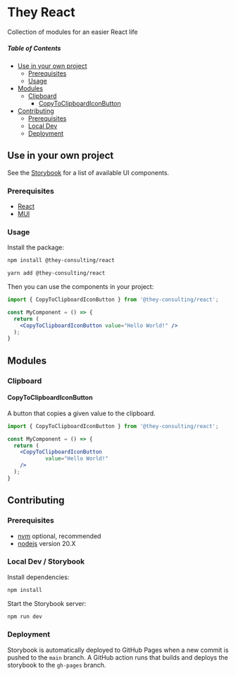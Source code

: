 # They React

Collection of modules for an easier React life

##### Table of Contents

- [Use in your own project](#use-in-your-own-project)
  - [Prerequisites](#prerequisites)
  - [Usage](#usage)
- [Modules](#modules)
  - [Clipboard](#clipboard)
    - [CopyToClipboardIconButton](#copytoclipboardiconbutton)
- [Contributing](#contributing)
  - [Prerequisites](#prerequisites-1)
  - [Local Dev](#local-dev)
  - [Deployment](#deployment)

## Use in your own project

See the [Storybook](https://react.they-code.de/) for a list of available UI components.

### Prerequisites

- [React](https://react.dev/)
- [MUI](https://mui.com/)

### Usage

Install the package:

```bash
npm install @they-consulting/react
```

```bash
yarn add @they-consulting/react
```

Then you can use the components in your project:

```jsx
import { CopyToClipboardIconButton } from '@they-consulting/react';

const MyComponent = () => {
  return (
    <CopyToClipboardIconButton value="Hello World!" />
  );
}
```

## Modules

### Clipboard

#### CopyToClipboardIconButton

A button that copies a given value to the clipboard.

```jsx
import { CopyToClipboardIconButton } from '@they-consulting/react';

const MyComponent = () => {
  return (
    <CopyToClipboardIconButton 
            value="Hello World!" 
    />
  );
}
```



## Contributing

### Prerequisites

- [nvm](https://github.com/nvm-sh/nvm) optional, recommended
- [nodejs](https://nodejs.org/en) version 20.X

### Local Dev / Storybook

Install dependencies:

```bash
npm install
```

Start the Storybook server:

```bash
npm run dev
```

### Deployment

Storybook is automatically deployed to GitHub Pages when a new commit is pushed to the `main` branch.
A GitHub action runs that builds and deploys the storybook to the `gh-pages` branch.
